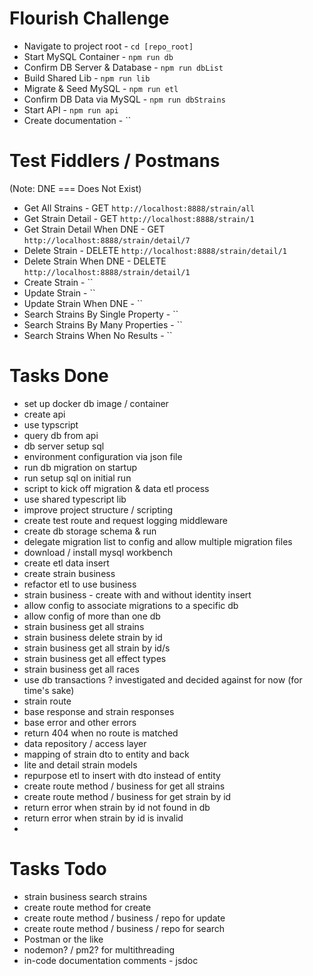 # Flourish Challenge

- Navigate to project root - `cd [repo_root]`
- Start MySQL Container - `npm run db`
- Confirm DB Server & Database - `npm run dbList`
- Build Shared Lib - `npm run lib`
- Migrate & Seed MySQL - `npm run etl`
- Confirm DB Data via MySQL - `npm run dbStrains`
- Start API - `npm run api`
- Create documentation - ``

# Test Fiddlers / Postmans 
(Note: DNE === Does Not Exist)

- Get All Strains - GET `http://localhost:8888/strain/all`
- Get Strain Detail - GET `http://localhost:8888/strain/1`
- Get Strain Detail When DNE - GET `http://localhost:8888/strain/detail/7`
- Delete Strain - DELETE `http://localhost:8888/strain/detail/1`
- Delete Strain When DNE - DELETE `http://localhost:8888/strain/detail/1`
- Create Strain - ``
- Update Strain - ``
- Update Strain When DNE - ``
- Search Strains By Single Property - ``
- Search Strains By Many Properties - ``
- Search Strains When No Results - ``

# Tasks Done

- set up docker db image / container
- create api
- use typscript
- query db from api
- db server setup sql
- environment configuration via json file
- run db migration on startup
- run setup sql on initial run
- script to kick off migration & data etl process
- use shared typescript lib
- improve project structure / scripting
- create test route and request logging middleware
- create db storage schema & run
- delegate migration list to config and allow multiple migration files
- download / install mysql workbench
- create etl data insert
- create strain business
- refactor etl to use business
- strain business - create with and without identity insert
- allow config to associate migrations to a specific db
- allow config of more than one db
- strain business get all strains
- strain business delete strain by id
- strain business get all strain by id/s
- strain business get all effect types
- strain business get all races
- use db transactions ? investigated and decided against for now (for time's sake)
- strain route
- base response and strain responses
- base error and other errors
- return 404 when no route is matched
- data repository / access layer
- mapping of strain dto to entity and back
- lite and detail strain models
- repurpose etl to insert with dto instead of entity
- create route method / business for get all strains
- create route method / business for get strain by id
- return error when strain by id not found in db
- return error when strain by id is invalid
- 

# Tasks Todo

- strain business search strains
- create route method for create
- create route method / business / repo for update
- create route method / business / repo for search
- Postman or the like
- nodemon? / pm2? for multithreading
- in-code documentation comments - jsdoc
